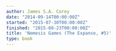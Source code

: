 ```yaml
---
author: James S.A. Corey
date: "2014-09-14T00:00:00Z"
started: "2015-07-30T00:00:00Z"
finished: "2015-08-23T00:00:00Z"
title: 'Nemesis Games (The Expanse, #5)'
type: book
---
```

